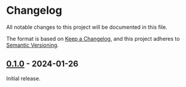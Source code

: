 # Changelog

All notable changes to this project will be documented in this file.

The format is based on [Keep a Changelog](https://keepachangelog.com/en/1.0.0/),
and this project adheres to [Semantic Versioning](https://semver.org/spec/v2.0.0.html).

## [0.1.0] - 2024-01-26

Initial release.

<!-- Links -->
[0.1.0]: https://github.com/cluttrdev/gitlab-clickhouse-exporter/releases/tag/v0.1.0
